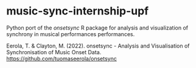 # music-sync-internship-upf

Python port of the *onsetsync* R package for analysis and visualization of synchrony in musical performances performances.

Eerola, T. & Clayton, M. (2022). onsetsync - Analysis and Visualisation of Synchronisation of Music Onset Data. https://github.com/tuomaseerola/onsetsync